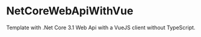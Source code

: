 # NetCoreWebApiWithVue

Template with .Net Core 3.1 Web Api with a VueJS client without TypeScript.
